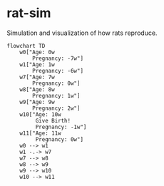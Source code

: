 # rat-sim

Simulation and visualization of how rats reproduce.

```mermaid
flowchart TD
    w0["Age: 0w
        Pregnancy: -7w"]
    w1["Age: 1w
        Pregnancy: -6w"]
    w7["Age: 7w
        Pregnancy: 0w"]
    w8["Age: 8w
        Pregnancy: 1w"]
    w9["Age: 9w
        Pregnancy: 2w"]
    w10["Age: 10w
         Give Birth!
         Pregnancy: -1w"]
    w11["Age: 11w
         Pregnancy: 0w"]
    w0 --> w1
    w1 -.-> w7
    w7 --> w8
    w8 --> w9
    w9 --> w10
    w10 --> w11

